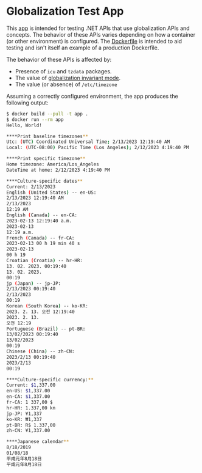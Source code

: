 # Globalization Test App

This [app](Program.cs) is intended for testing .NET APIs that use globalization APIs and concepts. The behavior of these APIs varies depending on how a container (or other environment) is configured. The [Dockerfile](Dockerfile) is intended to aid testing and isn't itself an example of a production Dockerfile.

The behavior of these APIs is affected by:

- Presence of `icu` and `tzdata` packages.
- The value of [globalization invariant mode](https://aka.ms/GlobalizationInvariantMode).
- The value (or absence) of `/etc/timezone`

Assuming a correctly configured environment, the app produces the following output:

```bash
$ docker build --pull -t app .
$ docker run --rm app
Hello, World!

****Print baseline timezones**
Utc: (UTC) Coordinated Universal Time; 2/13/2023 12:19:40 AM
Local: (UTC-08:00) Pacific Time (Los Angeles); 2/12/2023 4:19:40 PM

****Print specific timezone**
Home timezone: America/Los_Angeles
DateTime at home: 2/12/2023 4:19:40 PM

****Culture-specific dates**
Current: 2/13/2023
English (United States) -- en-US:
2/13/2023 12:19:40 AM
2/13/2023
12:19 AM
English (Canada) -- en-CA:
2023-02-13 12:19:40 a.m.
2023-02-13
12:19 a.m.
French (Canada) -- fr-CA:
2023-02-13 00 h 19 min 40 s
2023-02-13
00 h 19
Croatian (Croatia) -- hr-HR:
13. 02. 2023. 00:19:40
13. 02. 2023.
00:19
jp (Japan) -- jp-JP:
2/13/2023 00:19:40
2/13/2023
00:19
Korean (South Korea) -- ko-KR:
2023. 2. 13. 오전 12:19:40
2023. 2. 13.
오전 12:19
Portuguese (Brazil) -- pt-BR:
13/02/2023 00:19:40
13/02/2023
00:19
Chinese (China) -- zh-CN:
2023/2/13 00:19:40
2023/2/13
00:19

****Culture-specific currency:**
Current: $1,337.00
en-US: $1,337.00
en-CA: $1,337.00
fr-CA: 1 337,00 $
hr-HR: 1.337,00 kn
jp-JP: ¥1,337
ko-KR: ₩1,337
pt-BR: R$ 1.337,00
zh-CN: ¥1,337.00

****Japanese calendar**
8/18/2019
01/08/18
平成元年8月18日
平成元年8月18日
```
